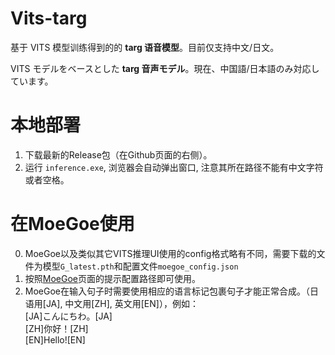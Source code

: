 #  Vits-targ
基于 VITS 模型训练得到的的 **targ 语音模型**。目前仅支持中文/日文。

VITS モデルをベースとした **targ 音声モデル**。現在、中国語/日本語のみ対応しています。

#  本地部署

1. 下载最新的Release包（在Github页面的右侧）。
2. 运行 `inference.exe`, 浏览器会自动弹出窗口, 注意其所在路径不能有中文字符或者空格。

# 在MoeGoe使用
0. MoeGoe以及类似其它VITS推理UI使用的config格式略有不同，需要下载的文件为模型`G_latest.pth`和配置文件`moegoe_config.json`
1. 按照[MoeGoe](https://github.com/CjangCjengh/MoeGoe)页面的提示配置路径即可使用。
2. MoeGoe在输入句子时需要使用相应的语言标记包裹句子才能正常合成。（日语用[JA], 中文用[ZH], 英文用[EN]），例如：  
[JA]こんにちわ。[JA]  
[ZH]你好！[ZH]  
[EN]Hello![EN]
